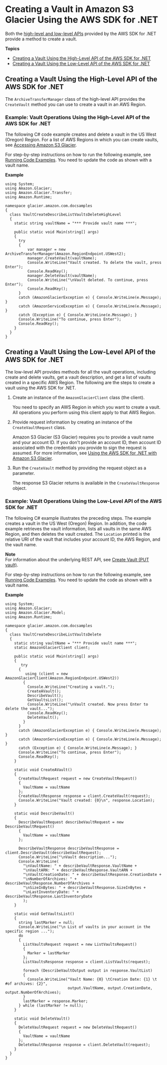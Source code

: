 # Creating a Vault in Amazon S3 Glacier Using the AWS SDK for \.NET<a name="creating-vaults-dotnet-sdk"></a>

Both the [high\-level and low\-level APIs](using-aws-sdk.md) provided by the AWS SDK for \.NET provide a method to create a vault\.

**Topics**
+ [Creating a Vault Using the High\-Level API of the AWS SDK for \.NET](#create-vault-dotnet-highlevel)
+ [Creating a Vault Using the Low\-Level API of the AWS SDK for \.NET](#create-vault-dotnet-lowlevel)

## Creating a Vault Using the High\-Level API of the AWS SDK for \.NET<a name="create-vault-dotnet-highlevel"></a>

The `ArchiveTransferManager` class of the high\-level API provides the `CreateVault` method you can use to create a vault in an AWS Region\.

### Example: Vault Operations Using the High\-Level API of the AWS SDK for \.NET<a name="vault-operations-example-dotnet-highlevel"></a>

The following C\# code example creates and delete a vault in the US West \(Oregon\) Region\. For a list of AWS Regions in which you can create vaults, see [Accessing Amazon S3 Glacier](amazon-glacier-accessing.md)\. 

For step\-by\-step instructions on how to run the following example, see [Running Code Examples](using-aws-sdk-for-dot-net.md#setting-up-and-testing-sdk-dotnet)\. You need to update the code as shown with a vault name\. 

**Example**  

```
using System;
using Amazon.Glacier;
using Amazon.Glacier.Transfer;
using Amazon.Runtime;

namespace glacier.amazon.com.docsamples
{
  class VaultCreateDescribeListVaultsDeleteHighLevel
  {
    static string vaultName = "*** Provide vault name ***";

    public static void Main(string[] args)
    {
      try
      {
          var manager = new ArchiveTransferManager(Amazon.RegionEndpoint.USWest2);
          manager.CreateVault(vaultName);
          Console.WriteLine("Vault created. To delete the vault, press Enter");
          Console.ReadKey();
          manager.DeleteVault(vaultName);
          Console.WriteLine("\nVault deleted. To continue, press Enter");
          Console.ReadKey();
      }
      catch (AmazonGlacierException e) { Console.WriteLine(e.Message); }
      catch (AmazonServiceException e) { Console.WriteLine(e.Message); }
      catch (Exception e) { Console.WriteLine(e.Message); }
      Console.WriteLine("To continue, press Enter");
      Console.ReadKey();
    }
  }
}
```

## Creating a Vault Using the Low\-Level API of the AWS SDK for \.NET<a name="create-vault-dotnet-lowlevel"></a>

The low\-level API provides methods for all the vault operations, including create and delete vaults, get a vault description, and get a list of vaults created in a specific AWS Region\. The following are the steps to create a vault using the AWS SDK for \.NET\. 

 

1. Create an instance of the `AmazonGlacierClient` class \(the client\)\. 

   You need to specify an AWS Region in which you want to create a vault\. All operations you perform using this client apply to that AWS Region\.

1. Provide request information by creating an instance of the `CreateVaultRequest` class\.

    Amazon S3 Glacier \(S3 Glacier\) requires you to provide a vault name and your account ID\. If you don't provide an account ID, then account ID associated with the credentials you provide to sign the request is assumed\. For more information, see [Using the AWS SDK for \.NET with Amazon S3 Glacier](using-aws-sdk-for-dot-net.md)\. 

1. Run the `CreateVault` method by providing the request object as a parameter\. 

   The response S3 Glacier returns is available in the `CreateVaultResponse` object\.

### Example: Vault Operations Using the Low\-Level API of the AWS SDK for \.NET<a name="vault-operations-example-dotnet-lowlevel"></a>

The following C\# example illustrates the preceding steps\. The example creates a vault in the US West \(Oregon\) Region\. In addition, the code example retrieves the vault information, lists all vaults in the same AWS Region, and then deletes the vault created\. The `Location` printed is the relative URI of the vault that includes your account ID, the AWS Region, and the vault name\.

**Note**  
For information about the underlying REST API, see [Create Vault \(PUT vault\)](api-vault-put.md)\. 

For step\-by\-step instructions on how to run the following example, see [Running Code Examples](using-aws-sdk-for-dot-net.md#setting-up-and-testing-sdk-dotnet)\. You need to update the code as shown with a vault name\. 

**Example**  

```
using System;
using Amazon.Glacier;
using Amazon.Glacier.Model;
using Amazon.Runtime;

namespace glacier.amazon.com.docsamples
{
  class VaultCreateDescribeListVaultsDelete
  {
    static string vaultName = "*** Provide vault name ***";
    static AmazonGlacierClient client;

    public static void Main(string[] args)
    {
       try
      {
         using (client = new AmazonGlacierClient(Amazon.RegionEndpoint.USWest2))
        {
          Console.WriteLine("Creating a vault.");
          CreateAVault();
          DescribeVault();
          GetVaultsList();
          Console.WriteLine("\nVault created. Now press Enter to delete the vault...");
          Console.ReadKey();
          DeleteVault();
        }
      }
      catch (AmazonGlacierException e) { Console.WriteLine(e.Message); }
      catch (AmazonServiceException e) { Console.WriteLine(e.Message); }
      catch (Exception e) { Console.WriteLine(e.Message); }
      Console.WriteLine("To continue, press Enter");
      Console.ReadKey();
    }

    static void CreateAVault()
    {
      CreateVaultRequest request = new CreateVaultRequest()
      {
        VaultName = vaultName
      };
      CreateVaultResponse response = client.CreateVault(request);
      Console.WriteLine("Vault created: {0}\n", response.Location); 
    }

    static void DescribeVault()
    {
      DescribeVaultRequest describeVaultRequest = new DescribeVaultRequest()
      {
        VaultName = vaultName
      };
   
      DescribeVaultResponse describeVaultResponse = client.DescribeVault(describeVaultRequest);
      Console.WriteLine("\nVault description...");
      Console.WriteLine(
        "\nVaultName: " + describeVaultResponse.VaultName +
        "\nVaultARN: " + describeVaultResponse.VaultARN +
        "\nVaultCreationDate: " + describeVaultResponse.CreationDate +
        "\nNumberOfArchives: " + describeVaultResponse.NumberOfArchives +
        "\nSizeInBytes: " + describeVaultResponse.SizeInBytes +
        "\nLastInventoryDate: " + describeVaultResponse.LastInventoryDate 
        );
    }

    static void GetVaultsList()
    {
      string lastMarker = null;
      Console.WriteLine("\n List of vaults in your account in the specific region ...");
      do
      {
        ListVaultsRequest request = new ListVaultsRequest()
        {
          Marker = lastMarker
        };
        ListVaultsResponse response = client.ListVaults(request);
         
        foreach (DescribeVaultOutput output in response.VaultList)
        {
          Console.WriteLine("Vault Name: {0} \tCreation Date: {1} \t #of archives: {2}",
                            output.VaultName, output.CreationDate, output.NumberOfArchives); 
        }
        lastMarker = response.Marker;
      } while (lastMarker != null);
    }

    static void DeleteVault()
    {
      DeleteVaultRequest request = new DeleteVaultRequest()
      {
        VaultName = vaultName
      };
      DeleteVaultResponse response = client.DeleteVault(request);
    }
  }
}
```